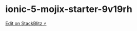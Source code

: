 # ionic-5-mojix-starter-9v19rh

[Edit on StackBlitz ⚡️](https://stackblitz.com/edit/ionic-5-mojix-starter-9v19rh)